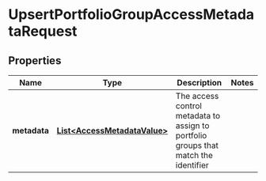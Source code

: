 

# UpsertPortfolioGroupAccessMetadataRequest


## Properties

| Name | Type | Description | Notes |
|------------ | ------------- | ------------- | -------------|
|**metadata** | [**List&lt;AccessMetadataValue&gt;**](AccessMetadataValue.md) | The access control metadata to assign to portfolio groups that match the identifier |  |



